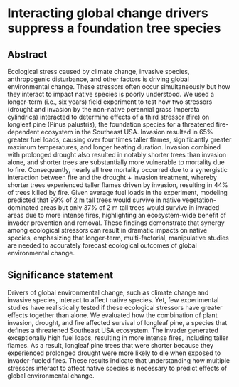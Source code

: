 # Interacting global change drivers suppress a foundation tree species

## Abstract
Ecological stress caused by climate change, invasive species, anthropogenic disturbance, and other factors is driving global environmental change. These stressors often occur simultaneously but how they interact to impact native species is poorly understood. We used a longer-term (i.e., six years) field experiment to test how two stressors (drought and invasion by the non-native perennial grass Imperata cylindrica) interacted to determine effects of a third stressor (fire) on longleaf pine (Pinus palustris), the foundation species for a threatened fire-dependent ecosystem in the Southeast USA. Invasion resulted in 65% greater fuel loads, causing over four times taller flames, significantly greater maximum temperatures, and longer heating duration. Invasion combined with prolonged drought also resulted in notably shorter trees than invasion alone, and shorter trees are substantially more vulnerable to mortality due to fire. Consequently, nearly all tree mortality occurred due to a synergistic interaction between fire and the drought + invasion treatment, whereby shorter trees experienced taller flames driven by invasion, resulting in 44% of trees killed by fire. Given average fuel loads in the experiment, modeling predicted that 99% of 2 m tall trees would survive in native vegetation-dominated areas but only 37% of 2 m tall trees would survive in invaded areas due to more intense fires, highlighting an ecosystem-wide benefit of invader prevention and removal. These findings demonstrate that synergy among ecological stressors can result in dramatic impacts on native species, emphasizing that longer-term, multi-factorial, manipulative studies are needed to accurately forecast ecological outcomes of global environmental change.


## Significance statement 

Drivers of global environmental change, such as climate change and invasive species, interact to affect native species. Yet, few experimental studies have realistically tested if these ecological stressors have greater effects together than alone. We evaluated how the combination of plant invasion, drought, and fire affected survival of longleaf pine, a species that defines a threatened Southeast USA ecosystem. The invader generated exceptionally high fuel loads, resulting in more intense fires, including taller flames. As a result, longleaf pine trees that were shorter because they experienced prolonged drought were more likely to die when exposed to invader-fueled fires. These results indicate that understanding how multiple stressors interact to affect native species is necessary to predict effects of global environmental change.
